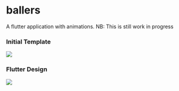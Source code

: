 # ballers

A flutter application with animations.
NB: This is still work in progress


### Initial Template
![](images/screenTemplate/mundial_balls.gif)


### Flutter Design
![](images/screenTemplate/ballers.gif)



